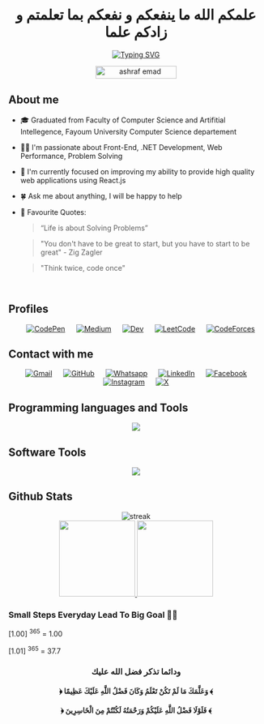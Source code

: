 <h1 align="center"> علمكم الله ما ينفعكم و نفعكم بما تعلمتم و زادكم علما </h1>

<p align="center">
 <a href="https://github.com/DenverCoder1/readme-typing-svg">
<img src="https://readme-typing-svg.herokuapp.com?font=Raleway&size=27&color=F75D0E&center=true&vCenter=true&width=500&height=100&lines=Front-End+Software+Engineer;Passionate+.NET+Developer;Always+Learning+New+Things;Lifelong+Learner" alt="Typing SVG" /> </a>
</p>

<p align="center"> 
 <img src="https://komarev.com/ghpvc/?username=ashrafemad097&label=Profile%20views&color=0047AB&style=plastic?&color=red" alt="ashraf emad" height=25px, width=160px/> 
</p>

## About me

- 🎓 Graduated from Faculty of Computer Science and Artifitial Intellegence, Fayoum University Computer Science departement

- 🏃‍♂️ I'm passionate about Front-End, .NET Development, Web Performance, Problem Solving 

- 🚧 I'm currently focused on improving my ability to provide high quality web applications using React.js

- 🍀 Ask me about anything, I will be happy to help

- 💬 Favourite Quotes: 

  > “Life is about Solving Problems”

  > "You don't have to be great to start, but you have to start to be great"  - Zig Zagler
  
  > "Think twice, code once"

<br>

## Profiles
<p align="center">
&emsp;
<a href="https://codepen.io/ashrafemad097"><img src="https://img.shields.io/badge/Codepen-000000?style=for-the-badge&logo=codepen&logoColor=white" alt="CodePen"/></a>
&emsp;
<a href="https://medium.com/@ashrafemad097"><img src="https://img.shields.io/badge/Medium-12100E?style=for-the-badge&logo=medium&logoColor=white" alt="Medium"/></a>
&emsp;
<a href="https://dev.to/ashrafemad097"><img src="https://img.shields.io/badge/dev.to-0A0A0A?style=for-the-badge&logo=dev.to&logoColor=white" alt="Dev"/></a>
&emsp;
<a href="https://leetcode.com/Agmawyy/"><img src="https://img.shields.io/badge/LeetCode-000000?style=for-the-badge&logo=LeetCode&logoColor=#d16c06" alt="LeetCode"/></a>
&emsp;
 <a href="https://codeforces.com/profile/Agmawyy"><img src="https://img.shields.io/badge/Codeforces-445f9d?style=for-the-badge&logo=Codeforces&logoColor=white" alt="CodeForces"/></a>
</p>

## Contact with me
<p align="center">
&emsp;
<a href="mailto:ashrafemad097@gmail.com"><img img src="https://img.shields.io/badge/Gmail-D14836?style=for-the-badge&logo=gmail&logoColor=white" alt="Gmail"/></a>
&emsp;
<a href="https://github.com/AshrafAlagmawy"><img src="https://img.shields.io/badge/github-%23121011.svg?style=for-the-badge&logo=github&logoColor=white" alt="GitHub"/></a>
&emsp;
<a href="https://wa.me/0201004167358"><img src="https://img.shields.io/badge/WhatsApp-25D366?style=for-the-badge&logo=whatsapp&logoColor=white" alt="Whatsapp"/></a>
&emsp;
<a href="https://www.linkedin.com/in/ashraf-emad/"><img src="https://img.shields.io/badge/linkedin-%230077B5.svg?style=for-the-badge&logo=linkedin&logoColor=white" alt="LinkedIn"/></a>
&emsp;
<a href="https://www.facebook.com/ashraf.emad.927/"><img src="https://img.shields.io/badge/Facebook-%231877F2.svg?style=for-the-badge&logo=Facebook&logoColor=white" alt="Facebook"/></a>
&emsp;
<a href="https://www.instagram.com/ashraf_alagmawy/"><img src="https://img.shields.io/badge/Instagram-%23E4405F.svg?style=for-the-badge&logo=Instagram&logoColor=white" alt="Instagram"/></a>
&emsp;
<a href="https://twitter.com/AshrafAlagmawy"><img src="https://img.shields.io/badge/X-%23000000.svg?style=for-the-badge&logo=X&logoColor=white" alt="X"/></a>
</p>

## Programming languages and Tools

<p align="center">
	<img src="https://skillicons.dev/icons?i=cpp,c,cs,python,php,js,ts,html,css,sass,bootstrap,tailwind,figma,react,redux,nextjs,jest,nodejs,postman&perline=8" />
</p>

## Software Tools
 
<p align="center"> 
	<img src="https://skillicons.dev/icons?i=git,github,stackoverflow,visualstudio,vscode,linux&perline=8" />
</p>

## Github Stats

[comment]: <> (for streak dark theme => &theme=dark || for progress dark theme => &theme=react)
<p align="center">
	<img src="https://github-readme-streak-stats.herokuapp.com/?user=AshrafAlagmawy&theme=dark" alt="streak"/> <br>
	<a href="https://github.com/AshrafAlagmawy">
  <img height="150em" src="https://github-readme-stats.vercel.app/api?username=AshrafAlagmawy&show_icons=true&count_private=true&theme=react&include_all_commits=true"/>
  <img height="150em" src="https://github-readme-stats-eight-theta.vercel.app/api/top-langs/?username=AshrafAlagmawy&theme=react&layout=compact"/>
</a> 
</p>
 
  ### Small Steps Everyday Lead To Big Goal 🤸‍♂️
  
 [1.00] <sup>365</sup> = 1.00
                          
 [1.01] <sup>365</sup> = 37.7

<div align="center">

### **ودائما تذكر فضل الله عليك**

#### **﴿ وَعَلَّمَكَ مَا لَمْ تَكُنْ تَعْلَمُ وَكَانَ فَضْلُ اللَّهِ عَلَيْكَ عَظِيمًا ﴾** 

#### **﴿ فَلَوْلَا فَضْلُ اللَّهِ عَلَيْكُمْ وَرَحْمَتُهُ لَكُنْتُمْ مِنَ الْخَاسِرِينَ ﴾** 

</div>
